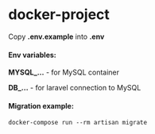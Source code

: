 # docker-project

Copy **.env.example** into **.env**

#### Env variables:
**MYSQL_...** - for MySQL container

**DB_...** - for laravel connection to MySQL

#### Migration example:
`docker-compose run --rm artisan migrate`
